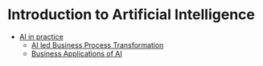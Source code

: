 # Introduction to Artificial Intelligence

- [AI in practice](https://github.com/pawanmandhan/introduction-to-artificial-intelligence/edit/master/AI%20in%20practice)
  - [AI led Business Process Transformation](https://github.com/pawanmandhan/introduction-to-artificial-intelligence/edit/master/AI%20in%20practice/AI%20led%20Business%20Process%20Transformation)
  - [Business Applications of AI](https://github.com/pawanmandhan/introduction-to-artificial-intelligence/tree/master/AI%20in%20practice/Business%20Applications%20of%20AI)
